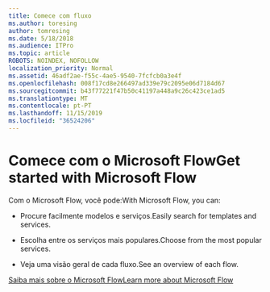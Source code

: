 ```yaml
---
title: Comece com fluxo
ms.author: toresing
author: tomresing
ms.date: 5/18/2018
ms.audience: ITPro
ms.topic: article
ROBOTS: NOINDEX, NOFOLLOW
localization_priority: Normal
ms.assetid: 46adf2ae-f55c-4ae5-9540-7fcfcb0a3e4f
ms.openlocfilehash: 008f17cd8e266497ad339e79c2095e06d7184d67
ms.sourcegitcommit: b43f77221f47b50c41197a448a9c26c423ce1ad5
ms.translationtype: MT
ms.contentlocale: pt-PT
ms.lasthandoff: 11/15/2019
ms.locfileid: "36524206"
---
```

# <a name="get-started-with-microsoft-flow"></a><span data-ttu-id="12c27-102">Comece com o Microsoft Flow</span><span class="sxs-lookup"><span data-stu-id="12c27-102">Get started with Microsoft Flow</span></span>

<span data-ttu-id="12c27-103">Com o Microsoft Flow, você pode:</span><span class="sxs-lookup"><span data-stu-id="12c27-103">With Microsoft Flow, you can:</span></span>
  
- <span data-ttu-id="12c27-104">Procure facilmente modelos e serviços.</span><span class="sxs-lookup"><span data-stu-id="12c27-104">Easily search for templates and services.</span></span>
    
- <span data-ttu-id="12c27-105">Escolha entre os serviços mais populares.</span><span class="sxs-lookup"><span data-stu-id="12c27-105">Choose from the most popular services.</span></span>
    
- <span data-ttu-id="12c27-106">Veja uma visão geral de cada fluxo.</span><span class="sxs-lookup"><span data-stu-id="12c27-106">See an overview of each flow.</span></span>
    
[<span data-ttu-id="12c27-107">Saiba mais sobre o Microsoft Flow</span><span class="sxs-lookup"><span data-stu-id="12c27-107">Learn more about Microsoft Flow</span></span>](https://go.microsoft.com/fwlink/?linkid=874446)
  

